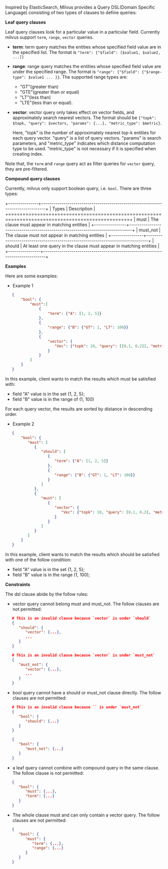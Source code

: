 
Inspired by ElasticSearch, Milvus provides a Query DSL(Domain Specific Language) consisting of two types of clauses to define queries:


**Leaf query clauses**

Leaf query clauses look for a particular value in a particular field. Currently milvus support `term`, `range`, `vector` queries.

  * <b>term</b>: term query matches the entities whose specified field value are in the specified list. The format is `"term": {"$field": [$value1, $value2, ...]}`


  * <b>range</b>: range query matches the entities whose specified field value are under the specified range. The format is `"range": {"$field": {"$range-type": $value1 ... }}`. The supported range types are:

    - "GT"(greater than)
    - "GTE"(greater than or equal)
    - "LT"(less than)
    - "LTE"(less than or equal).


  * <b>vector</b>: vector query only takes effect on vector fields, and approximately search nearest vectors. The format should be `{"topk": $topk, "query": $vectors, "params": {...}, "metric_type": $metric}`.

    Here, "topk" is the number of approximately nearest top-k entities for each query vector. "query" is a list of query vectors. "params" is search parameters, and "metric_type" indicates which distance computation type to be used.
    "metric_type" is not necessary if it is specified when creating index.

Note that, the `term` and `range` query act as filter queries for `vector` query, they are pre-filtered.

**Compound query clauses**

Currently, milvus only support boolean query, i.e. `bool`. There are three types:

+---------------+--------------------------------------------------------------------------------+
| Types          | Description                                                                   |
+================+===============================================================================+
| must           | The clause must appear in matching entities                                   |
+----------------+-------------------------------------------------------------------------------+
| must_not       | The clause must not appear in matching entities                               |
+----------------+-------------------------------------------------------------------------------+
| should         | At least one query in the clause must appear in matching entities             |
+----------------+-------------------------------------------------------------------------------+

**Examples**

Here are some examples:

* Example 1

```json
   {
       "bool": {
           "must":[
               {
                   "term": {"A": [1, 2, 5]}
               },
               {
                   "range": {"B": {"GT": 1, "LT": 100}}
               },
               {
                   "vector": {
                      "Vec": {"topk": 10, "query": [[0.1, 0.2]], "metric_type": "L2", "params": {"nprobe": 10}}
                   }
               }
           ]
       }
   }
```

In this example, client wants to match the results which must be satisfied with:
   * field "A" value is in the set {1, 2, 5};
   * field "B" value is in the range of (1, 100)

For each query vector, the results are sorted by distance in descending order.


* Example 2

```json
   {
       "bool": {
          "must": [
             {
                "should": [
                   {
                      "term": {"A": [1, 2, 5]}
                   },
                   {
                      "range": {"B": {"GT": 1, "LT": 100}}
                   }
                ]
             },
             {
                "must": [
                   {
                      "vector": {
                         "Vec": {"topk": 10, "query": [0.1, 0.2], "metric_type": "L2", "params": {"nprobe": 10}}
                      }
                   }
                ]
             }
          ]
       }
   }
```

In this example, client wants to match the results which should be satisfied with one of the follow condition:
   * field "A" value is in the set {1, 2, 5};
   * field "B" value is in the range (1, 100);
   

**Constraints**   
   
The dsl clause abide by the follow rules:

  * vector query cannot belong must and must_not. The follow clauses are not permitted:

```json
   # This is an invalid clause because `vector` is under `should`
   {
      "should": {
         "vector": {...}, 
         ...
      }
   }
```

```json
   # This is an invalid clause because `vector` is under `must_not`
   {
      "must_not": {
         "vector": {...},
         ...
      }
   }
   ```


  * bool query cannot have a should or must_not clause directly. The follow clauses are not permitted:

```json
   # This is an invalid clause because `` is under `must_not`
   {
      "bool": {
         "should": {...}
      }
   }
```

```json
   {
      "bool": {
         "must_not": {...}
      }
   }
```

  * a leaf query cannot combine with compound query in the same clause. The follow clause is not permitted:

```json
   {
      "bool": {
         "must": {...}, 
         "term": {...}
      }
   }
```

  * The whole clause must and can only contain a vector query. The follow clauses are not permitted:


```json
   {
      "bool": {
         "must": {
            "term": {...}, 
            "range": {...}
         }
      }
   }
```  
